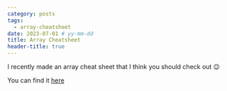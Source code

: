 ```yaml
---
category: posts
tags:
  - array-cheatsheet
date: 2023-07-01 # yy-mm-dd
title: Array Cheatsheet
header-title: true
---
```


I recently made an array cheat sheet that I think you should check out 😉

You can find it [here](https://kealanparr.com/assets/misc/JavaScript-Array-Cheatsheet.pdf)